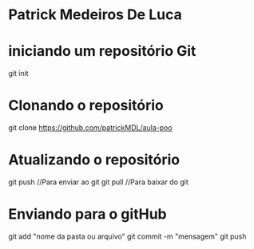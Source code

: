 # Patrick Medeiros De Luca 

# iniciando um repositório Git
git init

# Clonando o  repositório
git clone https://github.com/patrickMDL/aula-poo

# Atualizando o repositório
git push //Para enviar ao git
git pull //Para baixar do git

# Enviando para o gitHub

git add "nome da pasta ou arquivo"
git commit -m "mensagem"
git push


